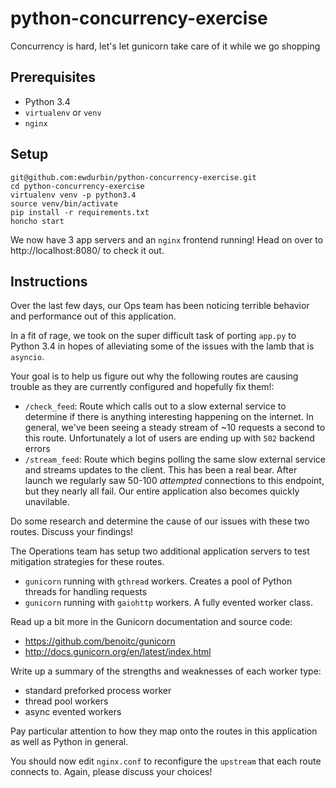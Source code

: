 python-concurrency-exercise
===========================

Concurrency is hard, let's let gunicorn take care of it while we go shopping

## Prerequisites

  - Python 3.4
  - `virtualenv` or `venv`
  - `nginx`

## Setup

```
git@github.com:ewdurbin/python-concurrency-exercise.git
cd python-concurrency-exercise
virtualenv venv -p python3.4
source venv/bin/activate
pip install -r requirements.txt
honcho start
```

We now have 3 app servers and an `nginx` frontend running! Head on over to
http://localhost:8080/ to check it out.

## Instructions

Over the last few days, our Ops team has been noticing terrible behavior and
performance out of this application.

In a fit of rage, we took on the super difficult task of porting `app.py` to
Python 3.4 in hopes of alleviating some of the issues with the lamb that is
`asyncio`.

Your goal is to help us figure out why the following routes are causing trouble
as they are currently configured and hopefully fix them!:

  - `/check_feed`: Route which calls out to a slow external service to
    determine if there is anything interesting happening on the internet. In
    general, we've been seeing a steady stream of ~10 requests a second to this
    route. Unfortunately a lot of users are ending up with `502` backend errors
  - `/stream_feed`: Route which begins polling the same slow external service
    and streams updates to the client. This has been a real bear. After launch
    we regularly saw 50-100 *attempted* connections to this endpoint, but they
    nearly all fail. Our entire application also becomes quickly unavilable.

Do some research and determine the cause of our issues with these two routes.
Discuss your findings!

The Operations team has setup two additional application servers to test
mitigation strategies for these routes.

  - `gunicorn` running with `gthread` workers.
    Creates a pool of Python threads for handling requests
  - `gunicorn` running with `gaiohttp` workers.
    A fully evented worker class.

Read up a bit more in the Gunicorn documentation and source code:

  - https://github.com/benoitc/gunicorn
  - http://docs.gunicorn.org/en/latest/index.html

Write up a summary of the strengths and weaknesses of each worker type:

  - standard preforked process worker
  - thread pool workers
  - async evented workers

Pay particular attention to how they map onto the routes in this application as
well as Python in general.

You should now edit `nginx.conf` to reconfigure the `upstream` that each route
connects to. Again, please discuss your choices!
